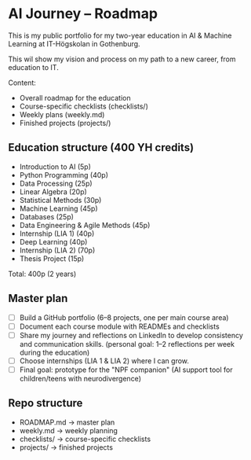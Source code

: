 # AI Journey – Roadmap

This is my public portfolio for my two-year education in AI & Machine Learning at IT-Högskolan in Gothenburg. 

This wil show my vision and process on my path to a new career, from education to IT.

Content:
- Overall roadmap for the education
- Course-specific checklists (checklists/)
- Weekly plans (weekly.md)
- Finished projects (projects/)

## Education structure (400 YH credits)

- Introduction to AI (5p)
- Python Programming (40p)
- Data Processing (25p)
- Linear Algebra (20p)
- Statistical Methods (30p)
- Machine Learning (45p)
- Databases (25p)
- Data Engineering & Agile Methods (45p)
- Internship (LIA 1) (40p)
- Deep Learning (40p)
- Internship (LIA 2) (70p)
- Thesis Project (15p)

Total: 400p (2 years)

## Master plan
- [ ] Build a GitHub portfolio (6–8 projects, one per main course area)
- [ ] Document each course module with READMEs and checklists
- [ ] Share my journey and reflections on LinkedIn to develop consistency and communication skills. 
      (personal goal: 1–2 reflections per week during the education)
- [ ] Choose internships (LIA 1 & LIA 2) where I can grow.
- [ ] Final goal: prototype for the "NPF companion" (AI support tool for children/teens with neurodivergence)

## Repo structure
- ROADMAP.md → master plan
- weekly.md → weekly planning
- checklists/ → course-specific checklists
- projects/ → finished projects
